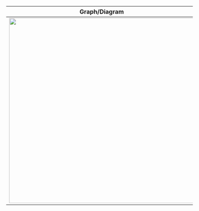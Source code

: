 

|Graph/Diagram | Description | 
|---------------| --------------------|
|<img src="https://i.sstatic.net/BoRQM.png" width="500">|[Rounded box around text](https://math.stackexchange.com/questions/875599/integration-question-involving-area-and-ft/875694))|
